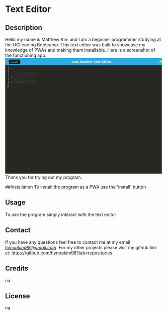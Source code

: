 # Text Editor

## Description
Hello my name is Matthew Kim and I am a beginner programmer studying at the UCI coding Bootcamp. This text editor was built to showcase my knowledge of PWAs and making them installable. 
Here is a screenshot of the functioning app.
![screenshot of page](/assets/screenshot.png "Screenshot of Text Editor PWA")
Thank you for trying out my program.

##Installation
To install the program as a PWA use the 'install' button

## Usage 
To use the program simply interact with the text editor

## Contact
If you have any questions feel free to contact me at my email 
*hynookim98@gmail.com*.
For my other projects please visit my github link at: 
https://github.com/hynookim98?tab=repositories 

## Credits
na

## License
na
